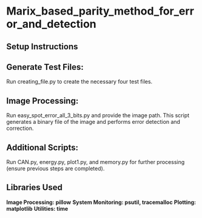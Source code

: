 # Marix_based_parity_method_for_error_and_detection
## Setup Instructions
## Generate Test Files:
Run creating_file.py to create the necessary four test files.

## Image Processing:
Run easy_spot_error_all_3_bits.py and provide the image path. This script generates a binary file of the image and performs error detection and correction.

## Additional Scripts:
Run CAN.py, energy.py, plot1.py, and memory.py for further processing (ensure previous steps are completed).

## Libraries Used
**Image Processing: pillow**
**System Monitoring: psutil, tracemalloc**
**Plotting: matplotlib**
**Utilities: time**
